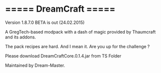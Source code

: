 ===== DreamCraft =====
=====================================================

Version 1.8.7.0 BETA is out (24.02.2015)

A GregTech-based modpack with a dash of magic provided by Thaumcraft and its addons.

The pack recipes are hard. And I mean it. Are you up for the challenge ?

Please download DreamCraftCore.0.1.4.jar from TS Folder

Maintained by Dream-Master.
